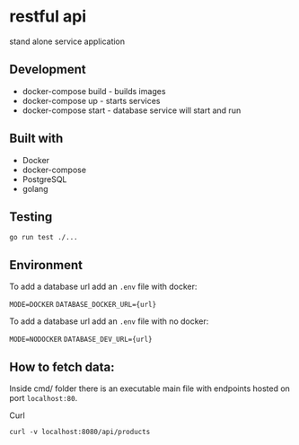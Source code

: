 # restful api

stand alone service application

## Development

* docker-compose build - builds images
* docker-compose up - starts services
* docker-compose start - database service will start and run 

## Built with 

* Docker
* docker-compose
* PostgreSQL
* golang

## Testing

`go run test ./...`

## Environment

To add a database url add an `.env` file with docker:

`MODE=DOCKER`
`DATABASE_DOCKER_URL={url}`

To add a database url add an `.env` file with no docker:

`MODE=NODOCKER`
`DATABASE_DEV_URL={url}`

## How to fetch data:

Inside cmd/ folder there is an executable main file 
with endpoints hosted on port `localhost:80`. 

Curl

`curl -v localhost:8080/api/products`
